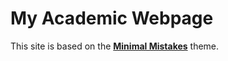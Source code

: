 # My Academic Webpage

This site is based on the **[Minimal Mistakes](http://mmistakes.github.io/minimal-mistakes)** theme.

